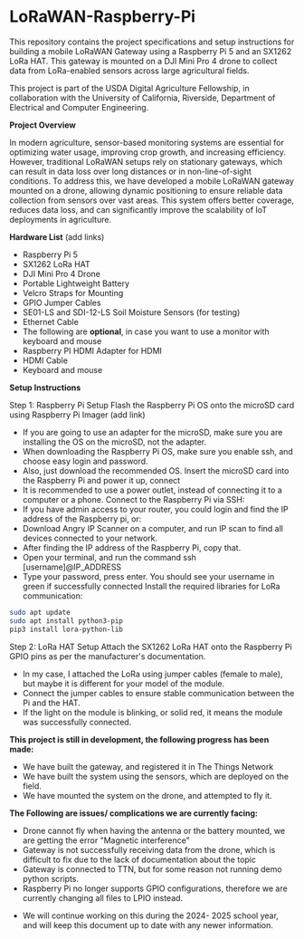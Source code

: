 # LoRaWAN-Raspberry-Pi
This repository contains the project specifications and setup instructions for building a mobile LoRaWAN Gateway using a Raspberry Pi 5 and an SX1262 LoRa HAT. This gateway is mounted on a DJI Mini Pro 4 drone to collect data from LoRa-enabled sensors across large agricultural fields.

This project is part of the USDA Digital Agriculture Fellowship, in collaboration with the University of California, Riverside, Department of Electrical and Computer Engineering.

**Project Overview**

In modern agriculture, sensor-based monitoring systems are essential for optimizing water usage, improving crop growth, and increasing efficiency. However, traditional LoRaWAN setups rely on stationary gateways, which can result in data loss over long distances or in non-line-of-sight conditions. To address this, we have developed a mobile LoRaWAN gateway mounted on a drone, allowing dynamic positioning to ensure reliable data collection from sensors over vast areas. This system offers better coverage, reduces data loss, and can significantly improve the scalability of IoT deployments in agriculture.


**Hardware List**
(add links)
- Raspberry Pi 5
- SX1262 LoRa HAT
- DJI Mini Pro 4 Drone
- Portable Lightweight Battery
- Velcro Straps for Mounting
- GPIO Jumper Cables
- SE01-LS and SDI-12-LS Soil Moisture Sensors (for testing)
- Ethernet Cable
- The following are **optional**, in case you want to use a monitor with keyboard and mouse
- Raspberry PI HDMI Adapter for HDMI
- HDMI Cable
- Keyboard and mouse


**Setup Instructions**

Step 1: Raspberry Pi Setup
Flash the Raspberry Pi OS onto the microSD card using Raspberry Pi Imager (add link)
  - If you are going to use an adapter for the microSD, make sure you are installing the OS on the microSD, not the adapter. 
  - When downloading the Raspberry Pi OS, make sure you enable ssh, and choose easy login and password.
  - Also, just download the recommended OS. 
Insert the microSD card into the Raspberry Pi and power it up, connect 
  - It is recommended to use a power outlet, instead of connecting it to a computer or a phone.
Connect to the Raspberry Pi via SSH:
  - If you have admin access to your router, you could login and find the IP address of the Raspberry pi, or:
  - Download Angry IP Scanner on a computer, and run IP scan to find all devices connected to your network.
  - After finding the IP address of the Raspberry Pi, copy that.
  - Open your terminal, and run the command ssh [username]@IP_ADDRESS
  - Type your password, press enter. You should see your username in green if successfully connected
Install the required libraries for LoRa communication:
```bash
sudo apt update
sudo apt install python3-pip
pip3 install lora-python-lib
```

Step 2: LoRa HAT Setup
Attach the SX1262 LoRa HAT onto the Raspberry Pi GPIO pins as per the manufacturer's documentation.
  - In my case, I attached the LoRa using jumper cables (female to male), but maybe it is different for your model of the module.
  - Connect the jumper cables to ensure stable communication between the Pi and the HAT.
  - If the light on the module is blinking, or solid red, it means the module was successfully connected.



**This project is still in development, the following progress has been made:**
- We have built the gateway, and registered it in The Things Network
- We have built the system using the sensors, which are deployed on the field.
- We have mounted the system on the drone, and attempted to fly it.

**The Following are issues/ complications we are currently facing:**
- Drone cannot fly when having the antenna or the battery mounted, we are getting the error "Magnetic interference"
- Gateway is not successfully receiving data from the drone, which is difficult to fix due to the lack of documentation about the topic
- Gateway is connected to TTN, but for some reason not running demo python scripts.
- Raspberry Pi no longer supports GPIO configurations, therefore we are currently changing all files to LPIO instead.

* We will continue working on this during the 2024- 2025 school year, and will keep this document up to date with any newer information.




